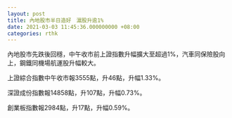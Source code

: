 ```yaml
---
layout: post
title: 內地股市半日造好　滬股升逾1%
date: 2021-03-03 11:45:36.000000000 +08:00
categories: rthk
---
```


內地股市先跌後回穩，中午收市前上證指數升幅擴大至超過1%，汽車同保險股向上，鋼鐵同機場航運股升幅較大。

上證綜合指數中午收市報3555點，升46點，升幅1.33%。

深證成份指數報14858點，升107點，升幅0.73%。

創業板指數報2984點，升17點，升幅0.59%。
